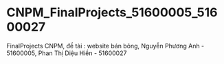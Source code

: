 # CNPM_FinalProjects_51600005_51600027
FinalProjects CNPM, đề tài : website bán bông, Nguyễn Phương Anh - 51600005, Phan Thị Diệu Hiền - 51600027
